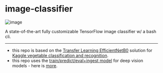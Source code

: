 # image-classifier

![image](https://user-images.githubusercontent.com/1007567/173676989-dc9ee636-fc55-4224-b4a2-25af51f6d685.png)

A state-of-the-art fully customizable TensorFlow image classifier w/ a bash cli.

---

- this repo is based on the [Transfer Learning EfficientNetB0](https://www.kaggle.com/code/moiscmig/transfer-learning-efficientnetb0-99) solution for [Kaggle vegetable classification and recognition](https://www.kaggle.com/datasets/misrakahmed/vegetable-image-dataset).
- this repo uses the [train/predict/eval+ingest model](https://gist.github.com/kamangir/7089b3579923f6aa226e459eb3292117) for deep vision models - here is [more](https://arash-kamangir.medium.com/training-prediction-and-evaluation-of-machine-visions-models-in-validation-mode-fa255f7811ad).